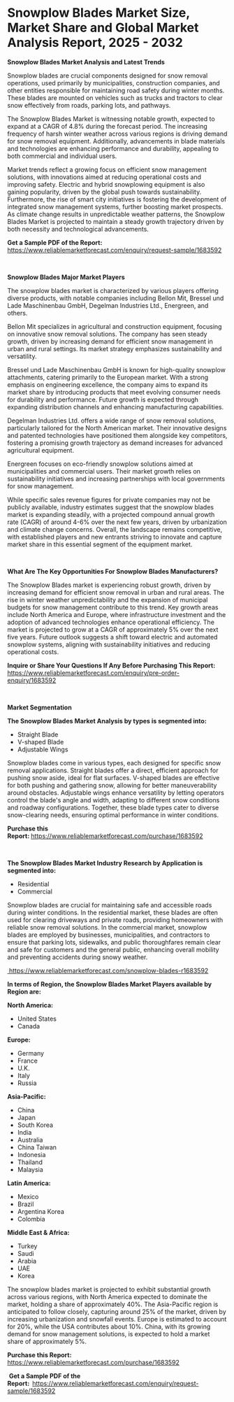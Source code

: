 <p><h1>Snowplow Blades Market Size, Market Share and Global Market Analysis Report, 2025 - 2032</h1></p><p><strong>Snowplow Blades Market Analysis and Latest Trends</strong></p>
<p><p>Snowplow blades are crucial components designed for snow removal operations, used primarily by municipalities, construction companies, and other entities responsible for maintaining road safety during winter months. These blades are mounted on vehicles such as trucks and tractors to clear snow effectively from roads, parking lots, and pathways.</p><p>The Snowplow Blades Market is witnessing notable growth, expected to expand at a CAGR of 4.8% during the forecast period. The increasing frequency of harsh winter weather across various regions is driving demand for snow removal equipment. Additionally, advancements in blade materials and technologies are enhancing performance and durability, appealing to both commercial and individual users.</p><p>Market trends reflect a growing focus on efficient snow management solutions, with innovations aimed at reducing operational costs and improving safety. Electric and hybrid snowplowing equipment is also gaining popularity, driven by the global push towards sustainability. Furthermore, the rise of smart city initiatives is fostering the development of integrated snow management systems, further boosting market prospects. As climate change results in unpredictable weather patterns, the Snowplow Blades Market is projected to maintain a steady growth trajectory driven by both necessity and technological advancements.</p></p>
<p><strong>Get a Sample PDF of the Report:&nbsp;</strong> <a href="https://www.reliablemarketforecast.com/enquiry/request-sample/1683592?utm_campaign=1197&utm_medium=2&utm_source=Github&utm_content=ia&utm_term=16042025&utm_id=snowplow-blades">https://www.reliablemarketforecast.com/enquiry/request-sample/1683592</a></p>
<p>&nbsp;</p>
<p><strong>Snowplow Blades Major Market Players</strong></p>
<p><p>The snowplow blades market is characterized by various players offering diverse products, with notable companies including Bellon Mit, Bressel und Lade Maschinenbau GmbH, Degelman Industries Ltd., Energreen, and others. </p><p>Bellon Mit specializes in agricultural and construction equipment, focusing on innovative snow removal solutions. The company has seen steady growth, driven by increasing demand for efficient snow management in urban and rural settings. Its market strategy emphasizes sustainability and versatility.</p><p>Bressel und Lade Maschinenbau GmbH is known for high-quality snowplow attachments, catering primarily to the European market. With a strong emphasis on engineering excellence, the company aims to expand its market share by introducing products that meet evolving consumer needs for durability and performance. Future growth is expected through expanding distribution channels and enhancing manufacturing capabilities.</p><p>Degelman Industries Ltd. offers a wide range of snow removal solutions, particularly tailored for the North American market. Their innovative designs and patented technologies have positioned them alongside key competitors, fostering a promising growth trajectory as demand increases for advanced agricultural equipment.</p><p>Energreen focuses on eco-friendly snowplow solutions aimed at municipalities and commercial users. Their market growth relies on sustainability initiatives and increasing partnerships with local governments for snow management.</p><p>While specific sales revenue figures for private companies may not be publicly available, industry estimates suggest that the snowplow blades market is expanding steadily, with a projected compound annual growth rate (CAGR) of around 4-6% over the next few years, driven by urbanization and climate change concerns. Overall, the landscape remains competitive, with established players and new entrants striving to innovate and capture market share in this essential segment of the equipment market.</p></p>
<p>&nbsp;</p>
<p><strong>What Are The Key Opportunities For Snowplow Blades Manufacturers?</strong></p>
<p><p>The Snowplow Blades market is experiencing robust growth, driven by increasing demand for efficient snow removal in urban and rural areas. The rise in winter weather unpredictability and the expansion of municipal budgets for snow management contribute to this trend. Key growth areas include North America and Europe, where infrastructure investment and the adoption of advanced technologies enhance operational efficiency. The market is projected to grow at a CAGR of approximately 5% over the next five years. Future outlook suggests a shift toward electric and automated snowplow systems, aligning with sustainability initiatives and reducing operational costs.</p></p>
<p><strong>Inquire or Share Your Questions If Any Before Purchasing This Report:</strong> <a href="https://www.reliablemarketforecast.com/enquiry/pre-order-enquiry/1683592?utm_campaign=1197&utm_medium=2&utm_source=Github&utm_content=ia&utm_term=16042025&utm_id=snowplow-blades">https://www.reliablemarketforecast.com/enquiry/pre-order-enquiry/1683592</a></p>
<p>&nbsp;</p>
<p><strong>Market Segmentation</strong></p>
<p><strong>The Snowplow Blades Market Analysis by types is segmented into:</strong></p>
<p><ul><li>Straight Blade</li><li>V-shaped Blade</li><li>Adjustable Wings</li></ul></p>
<p><p>Snowplow blades come in various types, each designed for specific snow removal applications. Straight blades offer a direct, efficient approach for pushing snow aside, ideal for flat surfaces. V-shaped blades are effective for both pushing and gathering snow, allowing for better maneuverability around obstacles. Adjustable wings enhance versatility by letting operators control the blade's angle and width, adapting to different snow conditions and roadway configurations. Together, these blade types cater to diverse snow-clearing needs, ensuring optimal performance in winter conditions.</p></p>
<p><strong>Purchase this Report:&nbsp;</strong><a href="https://www.reliablemarketforecast.com/purchase/1683592?utm_campaign=1197&utm_medium=2&utm_source=Github&utm_content=ia&utm_term=16042025&utm_id=snowplow-blades">https://www.reliablemarketforecast.com/purchase/1683592</a></p>
<p>&nbsp;</p>
<p><strong>The Snowplow Blades Market Industry Research by Application is segmented into:</strong></p>
<p><ul><li>Residential</li><li>Commercial</li></ul></p>
<p><p>Snowplow blades are crucial for maintaining safe and accessible roads during winter conditions. In the residential market, these blades are often used for clearing driveways and private roads, providing homeowners with reliable snow removal solutions. In the commercial market, snowplow blades are employed by businesses, municipalities, and contractors to ensure that parking lots, sidewalks, and public thoroughfares remain clear and safe for customers and the general public, enhancing overall mobility and preventing accidents during snowy weather.</p></p>
<p><a href="https://www.reliablemarketforecast.com/snowplow-blades-r1683592?utm_campaign=1197&utm_medium=2&utm_source=Github&utm_content=ia&utm_term=16042025&utm_id=snowplow-blades">&nbsp;https://www.reliablemarketforecast.com/snowplow-blades-r1683592</a></p>
<p><strong>In terms of Region, the Snowplow Blades Market Players available by Region are:</strong></p>
<p>
    <p> <strong> North America: </strong>
        <ul>
            <li>United States</li>
            <li>Canada</li>
        </ul>
        </p> 
    <p> <strong> Europe: </strong>
        <ul>
            <li>Germany</li>
            <li>France</li>
            <li>U.K.</li>
            <li>Italy</li>
            <li>Russia</li>
        </ul>
        </p> 
    <p> <strong> Asia-Pacific: </strong>
        <ul>
            <li>China</li>
            <li>Japan</li>
            <li>South Korea</li>
            <li>India</li>
            <li>Australia</li>
            <li>China Taiwan</li>
            <li>Indonesia</li>
            <li>Thailand</li>
            <li>Malaysia</li>
        </ul>
        </p> 
    <p> <strong> Latin America: </strong>
        <ul>
            <li>Mexico</li>
            <li>Brazil</li>
            <li>Argentina Korea</li>
            <li>Colombia</li>
        </ul>
        </p> 
    <p> <strong> Middle East & Africa: </strong>
        <ul>
            <li>Turkey</li>
            <li>Saudi</li>
            <li>Arabia</li>
            <li>UAE</li>
            <li>Korea</li>
        </ul>
    </p>
    </p>
<p><p>The snowplow blades market is projected to exhibit substantial growth across various regions, with North America expected to dominate the market, holding a share of approximately 40%. The Asia-Pacific region is anticipated to follow closely, capturing around 25% of the market, driven by increasing urbanization and snowfall events. Europe is estimated to account for 20%, while the USA contributes about 10%. China, with its growing demand for snow management solutions, is expected to hold a market share of approximately 5%.</p></p>
<p><strong>Purchase this Report: </strong><a href="https://www.reliablemarketforecast.com/purchase/1683592?utm_campaign=1197&utm_medium=2&utm_source=Github&utm_content=ia&utm_term=16042025&utm_id=snowplow-blades">https://www.reliablemarketforecast.com/purchase/1683592</a></p>
<p>&nbsp;<strong>Get a Sample PDF of the Report:&nbsp;&nbsp;</strong><a href="https://www.reliablemarketforecast.com/enquiry/request-sample/1683592?utm_campaign=1197&utm_medium=2&utm_source=Github&utm_content=ia&utm_term=16042025&utm_id=snowplow-blades">https://www.reliablemarketforecast.com/enquiry/request-sample/1683592</a></p>
<p><strong></strong></p>
<p><p></p><p></p><p></p></p>